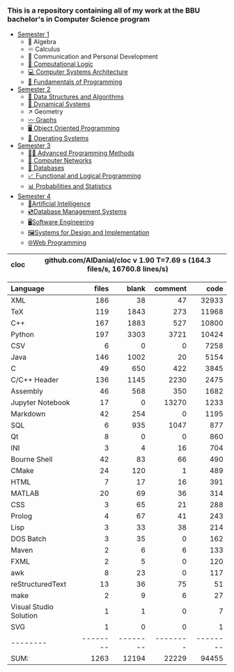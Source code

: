 ### This is a repository containing all of my work at the BBU bachelor's in Computer Science program

* [Semester 1](Semester1/)
    * 🔢 Algebra
    * ♾️ Calculus
    * 💬 Communication and Personal Development
    * [🔣 Computational Logic](Semester1/Computational%20Logic/)
    * [💻 Computer Systems Architecture](Semester1/Computer%20Systems%20Architecture/)
    * [🐍 Fundamentals of Programming](Semester1/Fundamentals%20of%20Programming/)
* [Semester 2](Semester2/)
    * [🌴 Data Structures and Algorithms](Semester2/Data%20Structures%20and%20Algorithms/)
    * [🔄 Dynamical Systems](Semester2/Dynamical%20Systems/)
    * ↗ Geometry
    * [〰️ Graphs](Semester2/Graphs/)
    * [🖥️ Object Oriented Programming](Semester2/Object%20Oriented%20Programming/)
    * [🐧 Operating Systems](Semester2/Operating%20Systems/)
* [Semester 3](Semester3/)
    * [👨‍💻️ Advanced Programming Methods](Semester3/Advanced%20Programming%20Methods/)
    * [📶 Computer Networks](Semester3/Computer%20Networks/)
    * [💾 Databases](Semester3/Databases/)
    * [📈 Functional and Logical Programming](Semester3/Functional%20and%20Logical%20Programming/)
    * [📊 Probabilities and Statistics](Semester3/Probabilities%20and%20Statistics/)
* [Semester 4](Semester4/)
    * [🤖Artificial Intelligence](Semester4/Artificial%20Intelligence/)
    * [💿Database Management Systems](Semester4/Database%20Management%20Systems/)
    * [🖥️Software Engineering](Semester4/Software%20Engineering/)
    * [🖼️Systems for Design and Implementation](Semester4/Systems%20for%20Design%20and%20Implementation/)
    * [🌐Web Programming](Semester4/Web%20Programming/)


cloc|github.com/AlDanial/cloc v 1.90  T=7.69 s (164.3 files/s, 16760.8 lines/s)
--- | ---

Language|files|blank|comment|code
:-------|-------:|-------:|-------:|-------:
XML|186|38|47|32933
TeX|119|1843|273|11968
C++|167|1883|527|10800
Python|197|3303|3721|10424
CSV|6|0|0|7258
Java|146|1002|20|5154
C|49|650|422|3845
C/C++ Header|136|1145|2230|2475
Assembly|46|568|350|1682
Jupyter Notebook|17|0|13270|1233
Markdown|42|254|0|1195
SQL|6|935|1047|877
Qt|8|0|0|860
INI|3|4|16|704
Bourne Shell|42|83|66|490
CMake|24|120|1|489
HTML|7|17|16|391
MATLAB|20|69|36|314
CSS|3|65|21|288
Prolog|4|67|41|243
Lisp|3|33|38|214
DOS Batch|3|35|0|162
Maven|2|6|6|133
FXML|2|5|0|120
awk|8|23|0|117
reStructuredText|13|36|75|51
make|2|9|6|27
Visual Studio Solution|1|1|0|7
SVG|1|0|0|1
--------|--------|--------|--------|--------
SUM:|1263|12194|22229|94455

